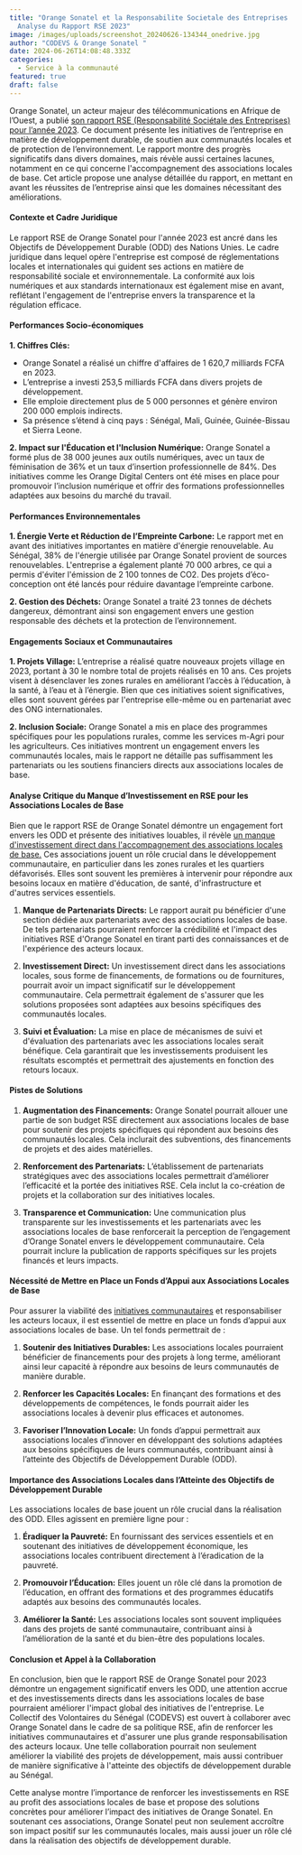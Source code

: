 ```yaml
---
title: "Orange Sonatel et la Responsabilite Societale des Entreprises : Une
  Analyse du Rapport RSE 2023"
image: /images/uploads/screenshot_20240626-134344_onedrive.jpg
author: "CODEVS & Orange Sonatel "
date: 2024-06-26T14:08:48.333Z
categories:
  - Service à la communauté
featured: true
draft: false
---
```

Orange Sonatel, un acteur majeur des télécommunications en Afrique de l’Ouest, a publié [son rapport RSE (Responsabilité Sociétale des Entreprises) pour l’année 2023](https://codevsn.org/publications/rapport-rse-sonatel-2023/). Ce document présente les initiatives de l’entreprise en matière de développement durable, de soutien aux communautés locales et de protection de l’environnement. Le rapport montre des progrès significatifs dans divers domaines, mais révèle aussi certaines lacunes, notamment en ce qui concerne l'accompagnement des associations locales de base. Cet article propose une analyse détaillée du rapport, en mettant en avant les réussites de l’entreprise ainsi que les domaines nécessitant des améliorations.

#### Contexte et Cadre Juridique

Le rapport RSE de Orange Sonatel pour l'année 2023 est ancré dans les Objectifs de Développement Durable (ODD) des Nations Unies. Le cadre juridique dans lequel opère l'entreprise est composé de réglementations locales et internationales qui guident ses actions en matière de responsabilité sociale et environnementale. La conformité aux lois numériques et aux standards internationaux est également mise en avant, reflétant l'engagement de l'entreprise envers la transparence et la régulation efficace.

#### Performances Socio-économiques

**1. Chiffres Clés:**
- Orange Sonatel a réalisé un chiffre d'affaires de 1 620,7 milliards FCFA en 2023.
- L’entreprise a investi 253,5 milliards FCFA dans divers projets de développement.
- Elle emploie directement plus de 5 000 personnes et génère environ 200 000 emplois indirects.
- Sa présence s’étend à cinq pays : Sénégal, Mali, Guinée, Guinée-Bissau et Sierra Leone.

**2. Impact sur l'Éducation et l'Inclusion Numérique:**
Orange Sonatel a formé plus de 38 000 jeunes aux outils numériques, avec un taux de féminisation de 36% et un taux d’insertion professionnelle de 84%. Des initiatives comme les Orange Digital Centers ont été mises en place pour promouvoir l’inclusion numérique et offrir des formations professionnelles adaptées aux besoins du marché du travail.

#### Performances Environnementales

**1. Énergie Verte et Réduction de l’Empreinte Carbone:**
Le rapport met en avant des initiatives importantes en matière d'énergie renouvelable. Au Sénégal, 38% de l'énergie utilisée par Orange Sonatel provient de sources renouvelables. L'entreprise a également planté 70 000 arbres, ce qui a permis d'éviter l'émission de 2 100 tonnes de CO2. Des projets d’éco-conception ont été lancés pour réduire davantage l’empreinte carbone.

**2. Gestion des Déchets:**
Orange Sonatel a traité 23 tonnes de déchets dangereux, démontrant ainsi son engagement envers une gestion responsable des déchets et la protection de l’environnement.

#### Engagements Sociaux et Communautaires

**1. Projets Village:**
L’entreprise a réalisé quatre nouveaux projets village en 2023, portant à 30 le nombre total de projets réalisés en 10 ans. Ces projets visent à désenclaver les zones rurales en améliorant l’accès à l’éducation, à la santé, à l’eau et à l’énergie. Bien que ces initiatives soient significatives, elles sont souvent gérées par l'entreprise elle-même ou en partenariat avec des ONG internationales.

**2. Inclusion Sociale:**
Orange Sonatel a mis en place des programmes spécifiques pour les populations rurales, comme les services m-Agri pour les agriculteurs. Ces initiatives montrent un engagement envers les communautés locales, mais le rapport ne détaille pas suffisamment les partenariats ou les soutiens financiers directs aux associations locales de base.

#### Analyse Critique du Manque d’Investissement en RSE pour les Associations Locales de Base

Bien que le rapport RSE de Orange Sonatel démontre un engagement fort envers les ODD et présente des initiatives louables, il révèle [un manque d'investissement direct dans l'accompagnement des associations locales de base.](https://codevsn.org/actualites/questionner-laide-internationale-au-developpement-une-alternative-avec-le-modele-du-codevs/) Ces associations jouent un rôle crucial dans le développement communautaire, en particulier dans les zones rurales et les quartiers défavorisés. Elles sont souvent les premières à intervenir pour répondre aux besoins locaux en matière d'éducation, de santé, d'infrastructure et d'autres services essentiels.

1. **Manque de Partenariats Directs:**
Le rapport aurait pu bénéficier d'une section dédiée aux partenariats avec des associations locales de base. De tels partenariats pourraient renforcer la crédibilité et l'impact des initiatives RSE d'Orange Sonatel en tirant parti des connaissances et de l'expérience des acteurs locaux.

2. **Investissement Direct:**
Un investissement direct dans les associations locales, sous forme de financements, de formations ou de fournitures, pourrait avoir un impact significatif sur le développement communautaire. Cela permettrait également de s'assurer que les solutions proposées sont adaptées aux besoins spécifiques des communautés locales.

3. **Suivi et Évaluation:**
La mise en place de mécanismes de suivi et d'évaluation des partenariats avec les associations locales serait bénéfique. Cela garantirait que les investissements produisent les résultats escomptés et permettrait des ajustements en fonction des retours locaux.

#### Pistes de Solutions

1. **Augmentation des Financements:**
Orange Sonatel pourrait allouer une partie de son budget RSE directement aux associations locales de base pour soutenir des projets spécifiques qui répondent aux besoins des communautés locales. Cela inclurait des subventions, des financements de projets et des aides matérielles.

2. **Renforcement des Partenariats:**
L’établissement de partenariats stratégiques avec des associations locales permettrait d’améliorer l’efficacité et la portée des initiatives RSE. Cela inclut la co-création de projets et la collaboration sur des initiatives locales.

3. **Transparence et Communication:**
Une communication plus transparente sur les investissements et les partenariats avec les associations locales de base renforcerait la perception de l’engagement d’Orange Sonatel envers le développement communautaire. Cela pourrait inclure la publication de rapports spécifiques sur les projets financés et leurs impacts.

#### Nécessité de Mettre en Place un Fonds d’Appui aux Associations Locales de Base

Pour assurer la viabilité des [initiatives communautaires](https://codevsn.org/categories/service-%C3%A0-la-communaut%C3%A9/) et responsabiliser les acteurs locaux, il est essentiel de mettre en place un fonds d’appui aux associations locales de base. Un tel fonds permettrait de :

1. **Soutenir des Initiatives Durables:**
Les associations locales pourraient bénéficier de financements pour des projets à long terme, améliorant ainsi leur capacité à répondre aux besoins de leurs communautés de manière durable.

2. **Renforcer les Capacités Locales:**
En finançant des formations et des développements de compétences, le fonds pourrait aider les associations locales à devenir plus efficaces et autonomes.

3. **Favoriser l’Innovation Locale:**
Un fonds d’appui permettrait aux associations locales d’innover en développant des solutions adaptées aux besoins spécifiques de leurs communautés, contribuant ainsi à l’atteinte des Objectifs de Développement Durable (ODD).

#### Importance des Associations Locales dans l’Atteinte des Objectifs de Développement Durable

Les associations locales de base jouent un rôle crucial dans la réalisation des ODD. Elles agissent en première ligne pour :

1. **Éradiquer la Pauvreté:**
En fournissant des services essentiels et en soutenant des initiatives de développement économique, les associations locales contribuent directement à l’éradication de la pauvreté.

2. **Promouvoir l’Éducation:**
Elles jouent un rôle clé dans la promotion de l’éducation, en offrant des formations et des programmes éducatifs adaptés aux besoins des communautés locales.

3. **Améliorer la Santé:**
Les associations locales sont souvent impliquées dans des projets de santé communautaire, contribuant ainsi à l’amélioration de la santé et du bien-être des populations locales.

#### Conclusion et Appel à la Collaboration

En conclusion, bien que le rapport RSE de Orange Sonatel pour 2023 démontre un engagement significatif envers les ODD, une attention accrue et des investissements directs dans les associations locales de base pourraient améliorer l'impact global des initiatives de l'entreprise. Le Collectif des Volontaires du Sénégal (CODEVS) est ouvert à collaborer avec Orange Sonatel dans le cadre de sa politique RSE, afin de renforcer les initiatives communautaires et d'assurer une plus grande responsabilisation des acteurs locaux. Une telle collaboration pourrait non seulement améliorer la viabilité des projets de développement, mais aussi contribuer de manière significative à l'atteinte des objectifs de développement durable au Sénégal.

Cette analyse montre l’importance de renforcer les investissements en RSE au profit des associations locales de base et propose des solutions concrètes pour améliorer l’impact des initiatives de Orange Sonatel. En soutenant ces associations, Orange Sonatel peut non seulement accroître son impact positif sur les communautés locales, mais aussi jouer un rôle clé dans la réalisation des objectifs de développement durable.
